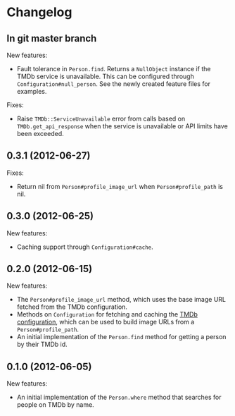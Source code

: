 # Changelog

## In git master branch

New features:

* Fault tolerance in `Person.find`. Returns a `NullObject` instance if
  the TMDb service is unavailable. This can be configured through
  `Configuration#null_person`. See the newly created feature files for
  examples.

Fixes:

* Raise `TMDb::ServiceUnavailable` error from calls based on
  `TMDb.get_api_response` when the service is unavailable or API limits have
  been exceeded.

## 0.3.1 (2012-06-27)

Fixes:

* Return nil from `Person#profile_image_url` when `Person#profile_path` is nil.

## 0.3.0 (2012-06-25)

New features:

* Caching support through `Configuration#cache`.

## 0.2.0 (2012-06-15)

New features:

* The `Person#profile_image_url` method, which uses the base image URL fetched
  from the TMDb configuration.
* Methods on `Configuration` for fetching and caching the [TMDb
  configuration][], which can be used to build image URLs from a
  `Person#profile_path`.
* An initial implementation of the `Person.find` method for getting a person by
  their TMDb id.

[TMDb configuration]: http://help.themoviedb.org/kb/api/configuration

## 0.1.0 (2012-06-05)

New features:

* An initial implementation of the `Person.where` method that searches for
  people on TMDb by name.

